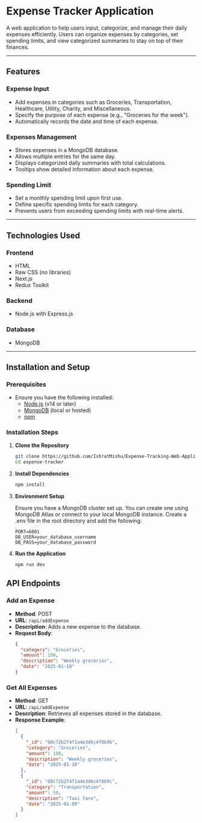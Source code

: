 # Expense Tracker Application

A web application to help users input, categorize, and manage their daily expenses efficiently. Users can organize expenses by categories, set spending limits, and view categorized summaries to stay on top of their finances.

---

## Features

### **Expense Input**
- Add expenses in categories such as Groceries, Transportation, Healthcare, Utility, Charity, and Miscellaneous.
- Specify the purpose of each expense (e.g., "Groceries for the week").
- Automatically records the date and time of each expense.

### **Expenses Management**
- Stores expenses in a MongoDB database.
- Allows multiple entries for the same day.
- Displays categorized daily summaries with total calculations.
- Tooltips show detailed information about each expense.

### **Spending Limit**
- Set a monthly spending limit upon first use.
- Define specific spending limits for each category.
- Prevents users from exceeding spending limits with real-time alerts.

---

## Technologies Used

### **Frontend**
- HTML
- Raw CSS (no libraries)
- Next.js
- Redux Toolkit

### **Backend**
- Node.js with Express.js

### **Database**
- MongoDB

---

## Installation and Setup

### Prerequisites

- Ensure you have the following installed:
  - [Node.js](https://nodejs.org/) (v14 or later)
  - [MongoDB](https://www.mongodb.com/) (local or hosted)
  - [npm](https://www.npmjs.com/)

### Installation Steps

1. **Clone the Repository**  
   ```bash
   git clone https://github.com/IshratMishu/Expense-Tracking-Web-Application
   cd expense-tracker

2. **Install Dependencies**
    ```bash
    npm install

3. **Environment Setup**
   
   Ensure you have a MongoDB cluster set up. You can create one using MongoDB Atlas or connect to your local MongoDB instance.
   Create a .env file in the root directory and add the following:
   ```plaintext
   PORT=6001
   DB_USER=your_database_username
   DB_PASS=your_database_password

5. **Run the Application**
    ```bash
    npm run dev

## API Endpoints

### Add an Expense
- **Method**: POST
- **URL**: `/api/addExpense`
- **Description**: Adds a new expense to the database.
- **Request Body**:
    ```json
    {
      "category": "Groceries",
      "amount": 100,
      "description": "Weekly groceries",
      "date": "2025-01-10"
    }
    ```

### Get All Expenses
- **Method**: GET
- **URL**: `/api/addExpense`
- **Description**: Retrieves all expenses stored in the database.
- **Response Example**:
    ```json
    [
      {
        "_id": "60c72b2f4f1a4e3d6c4f8b9b",
        "category": "Groceries",
        "amount": 100,
        "description": "Weekly groceries",
        "date": "2025-01-10"
      },
      {
        "_id": "60c72b2f4f1a4e3d6c4f8b9c",
        "category": "Transportation",
        "amount": 50,
        "description": "Taxi fare",
        "date": "2025-01-09"
      }
    ]
    ```


